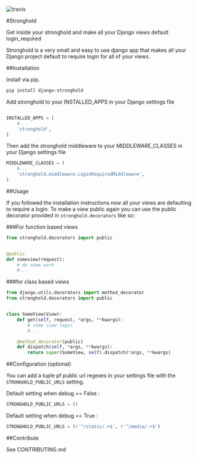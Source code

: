 ![travis](https://travis-ci.org/mgrouchy/django-stronghold.png?branch=master)

#Stronghold

Get inside your stronghold and make all your Django views default login_required

Stronghold is a very small and easy to use django app that makes all your Django project default to require login for all of your views.


##Installation

Install via pip.

```sh
pip install django-stronghold
```

Add stronghold to your INSTALLED_APPS in your Django settings file

```python

INSTALLED_APPS = (
    #...
    'stronghold',
)
```

Then add the stronghold middleware to your MIDDLEWARE_CLASSES in your Django settings file

```python
MIDDLEWARE_CLASSES = (
    #...
    'stronghold.middleware.LoginRequiredMiddleware',
)

```

##Usage

If you followed the installation instructions now all your views are defaulting to require a login.
To make a view public again you can use the public decorator provided in `stronghold.decorators` like so:

###For function based views
```python
from stronghold.decorators import public


@public
def someview(request):
	# do some work
	#...

```

###for class based views

```python
from django.utils.decorators import method_decorator
from stronghold.decorators import public


class SomeView(View):
	def get(self, request, *args, **kwargs):
		# some view logic
		#...

	@method_decorator(public)
	def dispatch(self, *args, **kwargs):
    	return super(SomeView, self).dispatch(*args, **kwargs)
```

##Configuration (optional)

You can add a tuple pf public url regexes in your settings file with the `STRONGHOLD_PUBLIC_URLS` setting.

Default setting when debug == False :
```python
STRONGHOLD_PUBLIC_URLS = ()
```

Default setting when debug == True :
```python
STRONGHOLD_PUBLIC_URLS = (r'^/static/.+$', r'^/media/.+$')
```


##Contribute

See CONTRIBUTING.md
